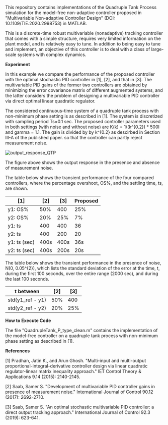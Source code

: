 This repository contains implementations of the Quadruple Tank Process simulation for the model-free non-adaptive controller proposed in "Multivariable Non-adaptive Controller Design" (DOI: 10.1109/TIE.2020.2998753) in MATLAB.

This is a discrete-time robust multivariable (nonadaptive) tracking controller that comes with a simple structure, requires very limited information on the plant model, and is relatively easy to tune. In addition to being easy to tune and implement, an objective of this controller is to deal with a class of large-scale systems with complex dynamics. 

**Experiment**

In this example we compare the performance of the proposed controller with the optimal stochastic PID controller in [1], [2], and that in [3]. The multivariable PID gains of the former two controllers are obtained by minimizing the error covariance matrix of different augmented systems, and the latter considers the problem of designing a multivariable PID controller via direct optimal linear quadratic regulator.

The considered continuous-time system of a quadruple tank process with non-minimum phase setting is as described in [1]. The system is discretized with sampling period Ts=0.1 sec. The proposed controller parameters used in both settings (with noise and without noise) are K(k) = 1/(k^{0.2}) * 500I and gamma = 1.1. The gain is divided by by k^{0.2} as descirbed in Section III-A of the published paper. so that the controller can partly reject measurement noise.

![output_response_QTP](https://user-images.githubusercontent.com/44982976/122838947-11906c80-d2c5-11eb-8e21-96b11825e020.png)

The figure above shows the output response in the presence and absence of measurement noise.

The table below shows the transient performance of the four compared controllers, where the percentage overshoot, OS\%, and the settling time, ts, are shown.

   | [1] | [2] | [3] | Proposed
   | --- | --- | --- | ---
y1: OS% | 50% | 400 | 25% |0%
y2: OS% | 20% | 25% | 7% | 25%
y1: ts | 400 | 400 | 36 | 5
y2: ts | 400 | 200 | 20 | 5
y1: ts (sec) | 400s | 400s | 36s | 5s
y2: ts (sec) | 400s | 200s | 20s | 5s

The table below shows the transient performance in the presence of noise, N(0, 0.05^{2}), which lists the standard deviation of the error at the time, t, during the first 100 seconds, over the entire range (2000 sec), and during the last 100 seconds.

   | t between | [2] | [3]
   | --- | --- | ---
std(y1_ref - y1) | 50% | 400 | 25%
std(y2_ref - y2) | 20% | 25% | 7% 

**How to Execute Code**

The file "QuadrupleTank_P_type_clean.m" contains the implementation of the model-free controller on a quadruple tank process with non-minimum phase setting as described in [1].

**References**

[1] Pradhan, Jatin K., and Arun Ghosh. "Multi-input and multi-output proportional-integral-derivative controller design via linear quadratic regulator-linear matrix inequality approach." IET Control Theory & Applications 9.14 (2015): 2140-2145.

[2] Saab, Samer S. "Development of multivariable PID controller gains in presence of measurement noise." International Journal of Control 90.12 (2017): 2692-2710.

[3] Saab, Samer S. "An optimal stochastic multivariable PID controller: a direct output tracking approach." International Journal of Control 92.3 (2019): 623-641.
